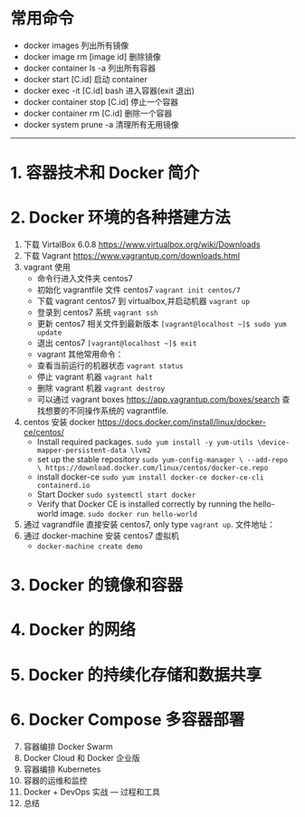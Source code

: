 # 常用命令

- docker images 列出所有镜像
- docker image rm [image id] 删除镜像
- docker container ls -a 列出所有容器
- docker start [C.id] 启动 container
- docker exec -it [C.id] bash 进入容器(exit 退出)
- docker container stop [C.id] 停止一个容器
- docker container rm [C.id] 删除一个容器
- docker system prune -a 清理所有无用镜像

---

# 1. 容器技术和 Docker 简介

# 2. Docker 环境的各种搭建方法

1. 下载 VirtalBox 6.0.8 https://www.virtualbox.org/wiki/Downloads
2. 下载 Vagrant https://www.vagrantup.com/downloads.html
3. vagrant 使用
   - 命令行进入文件夹 centos7
   - 初始化 vagrantfile 文件 centos7 `vagrant init centos/7`
   - 下载 vagrant centos7 到 virtualbox,并启动机器 `vagrant up`
   - 登录到 centos7 系统 `vagrant ssh`
   - 更新 centos7 相关文件到最新版本 `[vagrant@localhost ~]$ sudo yum update`
   - 退出 centos7 `[vagrant@localhost ~]$ exit`
   - vagrant 其他常用命令：
   - 查看当前运行的机器状态 `vagrant status`
   - 停止 vagrant 机器 `vagrant halt`
   - 删除 vagrant 机器 `vagrant destroy`
   - 可以通过 vagrant boxes https://app.vagrantup.com/boxes/search 查找想要的不同操作系统的 vagrantfile.
4. centos 安装 docker https://docs.docker.com/install/linux/docker-ce/centos/
   - Install required packages. `sudo yum install -y yum-utils \device-mapper-persistent-data \lvm2`
   - set up the stable repository `sudo yum-config-manager \ --add-repo \ https://download.docker.com/linux/centos/docker-ce.repo`
   - install docker-ce `sudo yum install docker-ce docker-ce-cli containerd.io`
   - Start Docker `sudo systemctl start docker`
   - Verify that Docker CE is installed correctly by running the hello-world image. `sudo docker run hello-world`
5. 通过 vagrandfile 直接安装 centos7, only type `vagrant up`. 文件地址：
6. 通过 docker-machine 安装 centos7 虚拟机
   - `docker-machine create demo`

# 3. Docker 的镜像和容器

# 4. Docker 的网络

# 5. Docker 的持续化存储和数据共享

# 6. Docker Compose 多容器部署

7. 容器编排 Docker Swarm
8. Docker Cloud 和 Docker 企业版
9. 容器编排 Kubernetes
10. 容器的运维和监控
11. Docker + DevOps 实战 — 过程和工具
12. 总结

